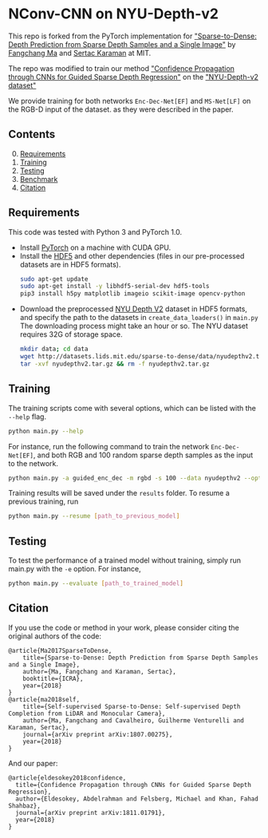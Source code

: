 NConv-CNN on NYU-Depth-v2
============================

This repo is forked from the PyTorch implementation for ["Sparse-to-Dense: Depth Prediction from Sparse Depth Samples and a Single Image"](https://arxiv.org/pdf/1709.07492.pdf) by [Fangchang Ma](http://www.mit.edu/~fcma) and [Sertac Karaman](http://karaman.mit.edu/) at MIT. 

The repo was modified to train our method ["Confidence Propagation through CNNs for Guided Sparse Depth Regression"](https://arxiv.org/abs/1811.01791) on the ["NYU-Depth-v2 dataset"](https://cs.nyu.edu/~silberman/datasets/nyu_depth_v2.html)

We provide training for both networks `Enc-Dec-Net[EF]` and `MS-Net[LF]` on the RGB-D input of the dataset.
as they were described in the paper.

## Contents
0. [Requirements](#requirements)
0. [Training](#training)
0. [Testing](#testing)
0. [Benchmark](#benchmark)
0. [Citation](#citation)

## Requirements
This code was tested with Python 3 and PyTorch 1.0.
- Install [PyTorch](http://pytorch.org/) on a machine with CUDA GPU.
- Install the [HDF5](https://en.wikipedia.org/wiki/Hierarchical_Data_Format) and other dependencies (files in our pre-processed datasets are in HDF5 formats).
	```bash
	sudo apt-get update
	sudo apt-get install -y libhdf5-serial-dev hdf5-tools
	pip3 install h5py matplotlib imageio scikit-image opencv-python
	```
- Download the preprocessed [NYU Depth V2](http://cs.nyu.edu/~silberman/datasets/nyu_depth_v2.html) dataset in HDF5 formats, and specify the path to the datasets in `create_data_loaders()` in `main.py` The downloading process might take an hour or so. The NYU dataset requires 32G of storage space.
	```bash
	mkdir data; cd data
	wget http://datasets.lids.mit.edu/sparse-to-dense/data/nyudepthv2.tar.gz
	tar -xvf nyudepthv2.tar.gz && rm -f nyudepthv2.tar.gz	
	```
## Training
The training scripts come with several options, which can be listed with the `--help` flag. 
```bash
python main.py --help
```

For instance, run the following command to train the network `Enc-Dec-Net[EF]`, and both RGB and 100 random sparse depth samples as the input to the network.
```bash
python main.py -a guided_enc_dec -m rgbd -s 100 --data nyudepthv2 --optimizer adam --lr 0.001 --lr-decay 10
```

Training results will be saved under the `results` folder. To resume a previous training, run
```bash
python main.py --resume [path_to_previous_model]
```

## Testing
To test the performance of a trained model without training, simply run main.py with the `-e` option. For instance,
```bash
python main.py --evaluate [path_to_trained_model]
```

## Citation
If you use the code or method in your work, please consider citing the original authors of the code:

	@article{Ma2017SparseToDense,
		title={Sparse-to-Dense: Depth Prediction from Sparse Depth Samples and a Single Image},
		author={Ma, Fangchang and Karaman, Sertac},
		booktitle={ICRA},
		year={2018}
	}
	@article{ma2018self,
		title={Self-supervised Sparse-to-Dense: Self-supervised Depth Completion from LiDAR and Monocular Camera},
		author={Ma, Fangchang and Cavalheiro, Guilherme Venturelli and Karaman, Sertac},
		journal={arXiv preprint arXiv:1807.00275},
		year={2018}
	}

And our paper:
```
@article{eldesokey2018confidence,
  title={Confidence Propagation through CNNs for Guided Sparse Depth Regression},
  author={Eldesokey, Abdelrahman and Felsberg, Michael and Khan, Fahad Shahbaz},
  journal={arXiv preprint arXiv:1811.01791},
  year={2018}
}
```
